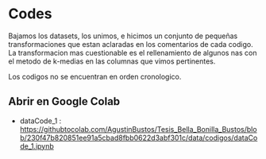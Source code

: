 # Codes
Bajamos los datasets, los unimos, e hicimos un conjunto de pequeñas transformaciones que estan aclaradas en los comentarios de cada codigo. 
La transformacion mas cuestionable es el rellenamiento de algunos nas con el metodo de k-medias en las columnas que vimos pertinentes.

Los codigos no se encuentran en orden cronologico.

## Abrir en Google Colab

* dataCode_1 : https://githubtocolab.com/AgustinBustos/Tesis_Bella_Bonilla_Bustos/blob/230f47b820851ee91a5cbad8fbb0622d3abf301c/data/codigos/dataCode_1.ipynb
